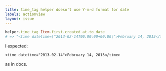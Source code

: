 ```yaml
---
title: time_tag helper doesn't use Y-m-d format for date
labels: actionview
layout: issue
---
```


``` ruby
helper.time_tag Item.first.created_at.to_date
# => "<time datetime=\"2013-02-14T00:00:00+00:00\">February 14, 2013</time>"
```

I expected:

```
<time datetime="2013-02-14">February 14, 2013</time>
```

as in docs.

